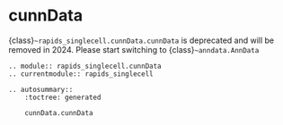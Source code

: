 # cunnData

{class}`~rapids_singlecell.cunnData.cunnData` is deprecated and will be removed in 2024. Please start switching to {class}`~anndata.AnnData`

```{eval-rst}
.. module:: rapids_singlecell.cunnData
.. currentmodule:: rapids_singlecell

.. autosummary::
    :toctree: generated

    cunnData.cunnData
```

